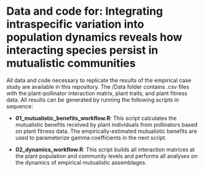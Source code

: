 # Data and code for: Integrating intraspecific variation into population dynamics reveals how interacting species persist in mutualistic communities

All data and code necessary to replicate the results of the empirical case study are available in this repository. The /Data folder contains .csv files with the plant-pollinator interaction matrix, plant traits, and plant fitness data. All results can be generated by running the following scripts in sequence:

- **01_mutualistic_benefits_workflow.R**: This script calculates the mutualistic benefits received by plant individuals from pollinators based on plant fitness data. The empirically-estimated mutualistic benefits are used to parameterize gamma coefficients in the next script.

- **02_dynamics_workflow.R**: This script builds all interaction matrices at the plant population and community levels and performs all analyses on the dynamics of empirical mutualistic assemblages.
